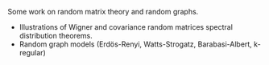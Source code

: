 Some work on random matrix theory and random graphs.

- Illustrations of Wigner and covariance random matrices spectral distribution theorems.
- Random graph models (Erdös-Renyi, Watts-Strogatz, Barabasi-Albert, k-regular)
